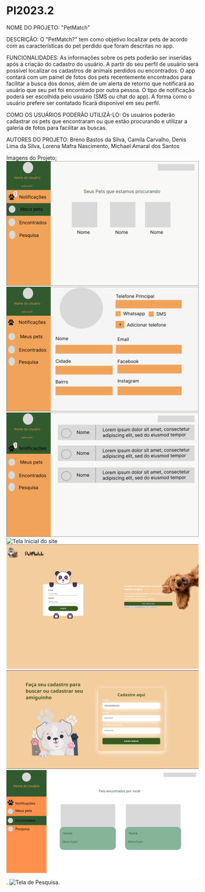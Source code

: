 # PI2023.2

NOME DO PROJETO:
"PetMatch"

DESCRIÇÃO:
O "PetMatch?" tem como objetivo localizar pets de acordo com as características do pet perdido que foram descritas no app.

FUNCIONALIDADES:
As informações sobre os pets poderão ser inseridas após a criação do cadastro do usuário. A partir do seu perfil de usuário será possível localizar os cadastros de 
animais perdidos ou encontrados.
O app contará com um painel de fotos dos pets recentemente encontrados para facilitar a busca dos donos, além de um alerta de retorno que notificará ao usuário que seu pet foi encontrado por outra pessoa. O tipo de notificação poderá ser escolhida pelo usuário (SMS ou chat do app).
A forma como o usuário prefere ser contatado ficará disponível em seu perfil.

COMO OS USUÁRIOS PODERÃO UTILIZÁ-LO:
Os usuários poderão cadastrar os pets que encontraram ou que estão procurando e utilizar a galeria de fotos para facilitar as buscas. 

AUTORES DO PROJETO:
Breno Bastos da Silva, 
Camila Carvalho, 
Denis Lima da Silva, 
Lorena Mafra Nascimento, 
Michael Amaral dos Santos


Imagens do Projeto;
![Tela de Pets](./assets/Tela_Pets.svg)
![Tela de Usuário](./assets/Tela_usuario.svg)
![Tela de Notificações](./assets/Tela_Notificacoes.svg)
![Tela Inicial do site](./assets/Home_1.svg)
![Tela de login](./assets/Tela_de_login.svg)
![Tela de Cadastro](./assets/teladecadastro.svg)
![Tela de Cadastro](./assets/Tela_Encontrados.svg).
![Tela de Pesquisa](.assets/Tela_Pesquisar.svg).
